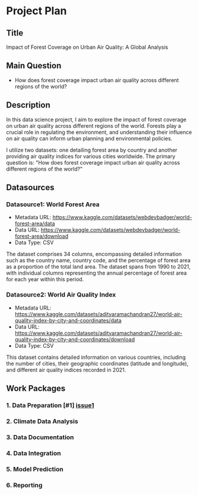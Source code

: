 # Project Plan

## Title

<!-- Give your project a short title. -->

Impact of Forest Coverage on Urban Air Quality: A Global Analysis

## Main Question

<!-- Think about one main question you want to answer based on the data. -->

- How does forest coverage impact urban air quality across different regions of the world?

## Description

<!-- Describe your data science project in max. 200 words. Consider writing about why and how you attempt it. -->

In this data science project, I aim to explore the impact of forest coverage on urban air quality across different regions of the world. Forests play a crucial role in regulating the environment, and understanding their influence on air quality can inform urban planning and environmental policies.

I utilize two datasets: one detailing forest area by country and another providing air quality indices for various cities worldwide. The primary question is: "How does forest coverage impact urban air quality across different regions of the world?"

## Datasources

<!-- Describe each datasources you plan to use in a section. Use the prefic "DatasourceX" where X is the id of the datasource. -->

### Datasource1: World Forest Area

- Metadata URL: https://www.kaggle.com/datasets/webdevbadger/world-forest-area/data
- Data URL: https://www.kaggle.com/datasets/webdevbadger/world-forest-area/download
- Data Type: CSV

The dataset comprises 34 columns, encompassing detailed information such as the country name, country code, and the percentage of forest area as a proportion of the total land area. The dataset spans from 1990 to 2021, with individual columns representing the annual percentage of forest area for each year within this period.

### Datasource2: World Air Quality Index

- Metadata URL: https://www.kaggle.com/datasets/adityaramachandran27/world-air-quality-index-by-city-and-coordinates/data
- Data URL: https://www.kaggle.com/datasets/adityaramachandran27/world-air-quality-index-by-city-and-coordinates/download
- Data Type: CSV

This dataset contains detailed information on various countries, including the number of cities, their geographic coordinates (latitude and longitude), and different air quality indices recorded in 2021.

## Work Packages

<!-- List of work packages ordered sequentially, each pointing to an issue with more details. -->

### 1. Data Preparation [#1] [issue1]

### 2. Climate Data Analysis

### 3. Data Documentation

### 4. Data Integration

### 5. Model Prediction

[issue1]: https://github.com/Avsar2001/MADE-23288047/issues/5

### 6. Reporting

[i1]: https://github.com/jvalue/made-template/issues/1
